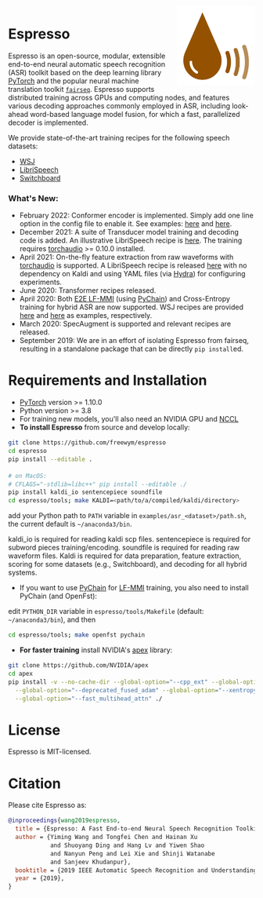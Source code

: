 <img src="espresso/espresso_logo.png" align="right" style="padding-left: 20px" height="160px" />

# Espresso

Espresso is an open-source, modular, extensible end-to-end neural automatic speech recognition (ASR) toolkit based on the deep learning library [PyTorch](https://github.com/pytorch/pytorch) and the popular neural machine translation toolkit [`fairseq`](https://github.com/pytorch/fairseq). Espresso supports distributed training across GPUs and computing nodes, and features various decoding approaches commonly employed in ASR, including look-ahead word-based language model fusion, for which a fast, parallelized decoder is implemented.

We provide state-of-the-art training recipes for the following speech datasets:
 * [WSJ](https://github.com/freewym/espresso/tree/main/examples/asr_wsj)
 * [LibriSpeech](https://github.com/freewym/espresso/tree/main/examples/asr_librispeech)
 * [Switchboard](https://github.com/freewym/espresso/tree/main/examples/asr_swbd)

### What's New:

* February 2022: Conformer encoder is implemented. Simply add one line option in the config file to enable it. See examples: [here](https://github.com/freewym/espresso/tree/main/examples/asr_librispeech/config/conformer_librispeech.yaml) and [here](https://github.com/freewym/espresso/tree/main/examples/asr_librispeech/config/conformer_transducer_librispeech.yaml).
* December 2021: A suite of Transducer model training and decoding code is added. An illustrative LibriSpeech recipe is [here](https://github.com/freewym/espresso/tree/main/examples/asr_librispeech/run_transformer_transducer.sh). The training requires [torchaudio](https://pytorch.org/audio/stable/index.html) >= 0.10.0 installed.
* April 2021: On-the-fly feature extraction from raw waveforms with [torchaudio](https://pytorch.org/audio/stable/index.html) is supported. A LibriSpeech recipe is released [here](https://github.com/freewym/espresso/tree/main/examples/asr_librispeech/run_torchaudio.sh) with no dependency on Kaldi and using YAML files (via [Hydra](https://hydra.cc/)) for configuring experiments.
* June 2020: Transformer recipes released.
* April 2020: Both [E2E LF-MMI](https://www.isca-speech.org/archive/Interspeech_2018/pdfs/1423.pdf) (using [PyChain](https://github.com/YiwenShaoStephen/pychain)) and Cross-Entropy training for hybrid ASR are now supported. WSJ recipes are provided [here](https://github.com/freewym/espresso/tree/main/examples/asr_wsj/run_chain_e2e.sh) and [here](https://github.com/freewym/espresso/tree/main/examples/asr_wsj/run_xent.sh) as examples, respectively.
* March 2020: SpecAugment is supported and relevant recipes are released.
* September 2019: We are in an effort of isolating Espresso from fairseq, resulting in a standalone package that can be directly `pip install`ed.

# Requirements and Installation

* [PyTorch](http://pytorch.org/) version >= 1.10.0
* Python version >= 3.8
* For training new models, you'll also need an NVIDIA GPU and [NCCL](https://github.com/NVIDIA/nccl)
* **To install Espresso** from source and develop locally:

``` bash
git clone https://github.com/freewym/espresso
cd espresso
pip install --editable .

# on MacOS:
# CFLAGS="-stdlib=libc++" pip install --editable ./
pip install kaldi_io sentencepiece soundfile
cd espresso/tools; make KALDI=<path/to/a/compiled/kaldi/directory>
```

add your Python path to `PATH` variable in `examples/asr_<dataset>/path.sh`, the current default is `~/anaconda3/bin`.

kaldi\_io is required for reading kaldi scp files. sentencepiece is required for subword pieces training/encoding.
soundfile is required for reading raw waveform files.
Kaldi is required for data preparation, feature extraction, scoring for some datasets (e.g., Switchboard), and decoding for all hybrid systems.
* If you want to use [PyChain](https://github.com/YiwenShaoStephen/pychain) for [LF-MMI](https://www.isca-speech.org/archive/Interspeech_2016/pdfs/0595.PDF) training, you also need to install PyChain (and OpenFst):

edit `PYTHON_DIR` variable in `espresso/tools/Makefile` (default: `~/anaconda3/bin`), and then
```bash
cd espresso/tools; make openfst pychain
```

* **For faster training** install NVIDIA's [apex](https://github.com/NVIDIA/apex) library:

``` bash
git clone https://github.com/NVIDIA/apex
cd apex
pip install -v --no-cache-dir --global-option="--cpp_ext" --global-option="--cuda_ext" \
  --global-option="--deprecated_fused_adam" --global-option="--xentropy" \
  --global-option="--fast_multihead_attn" ./
```

# License

Espresso is MIT-licensed.

# Citation

Please cite Espresso as:

``` bibtex
@inproceedings{wang2019espresso,
  title = {Espresso: A Fast End-to-end Neural Speech Recognition Toolkit},
  author = {Yiming Wang and Tongfei Chen and Hainan Xu
            and Shuoyang Ding and Hang Lv and Yiwen Shao
            and Nanyun Peng and Lei Xie and Shinji Watanabe
            and Sanjeev Khudanpur},
  booktitle = {2019 IEEE Automatic Speech Recognition and Understanding Workshop (ASRU)},
  year = {2019},
}
```
